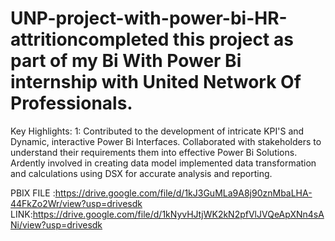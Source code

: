 # UNP-project-with-power-bi-HR-attritioncompleted this project as part of my Bi With Power Bi internship with United Network Of Professionals.
Key Highlights:
1: Contributed to the development of intricate KPI'S and Dynamic, interactive Power Bi Interfaces.
Collaborated with stakeholders to understand their requirements them into effective Power Bi Solutions.
Ardently involved in creating data model implemented data transformation and calculations using DSX for accurate analysis and reporting.

PBIX FILE :https://drive.google.com/file/d/1kJ3GuMLa9A8j90znMbaLHA-44FkZo2Wr/view?usp=drivesdk
LINK:https://drive.google.com/file/d/1kNyvHJtjWK2kN2pfVlJVQeApXNn4sANi/view?usp=drivesdk
